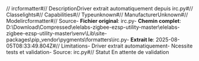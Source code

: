 // ircformatter#// DescriptionDriver extrait automatiquement depuis irc.py#// Classelights#// Capabilities#// Typeunknown#// ManufacturerUnknown#// Modelircformatter#// Source- **Fichier original**: irc.py- **Chemin complet**: D:\Download\Compressed\elelabs-zigbee-ezsp-utility-master\elelabs-zigbee-ezsp-utility-master\venv\Lib\site-packages\pip\_vendor\pygments\formatters\irc.py- **Extrait le**: 2025-08-05T08:33:49.804Z#// Limitations- Driver extrait automatiquement- Ncessite tests et validation- Source: irc.py#// Statut En attente de validation